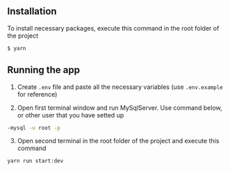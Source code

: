 ## Installation
To install necessary packages, execute this command in the root folder of the project

```bash
$ yarn
```

## Running the app

1. Create `.env` file and paste all the necessary variables (use `.env.example` for reference)


2. Open first terminal window and run MySqlServer.
Use command below, or other user that you have setted up

```bash
-mysql -u root -p
```

3. Open second terminal in the root folder of the project and execute this command

```bash
yarn run start:dev
```
